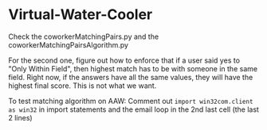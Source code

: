# Virtual-Water-Cooler

Check the coworkerMatchingPairs.py and the coworkerMatchingPairsAlgorithm.py

For the second one, figure out how to enforce that if a user said yes to "Only Within Field", then highest match has to be with someone in the same field.
Right now, if the answers have all the same values, they will have the highest final score. This is not what we want.

To test matching algorithm on AAW: Comment out `import win32com.client as win32` in import statements and the email loop in the 2nd last cell (the last 2 lines)
